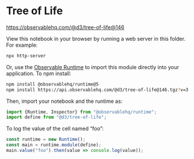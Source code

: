# Tree of Life

https://observablehq.com/@d3/tree-of-life@146

View this notebook in your browser by running a web server in this folder. For
example:

~~~sh
npx http-server
~~~

Or, use the [Observable Runtime](https://github.com/observablehq/runtime) to
import this module directly into your application. To npm install:

~~~sh
npm install @observablehq/runtime@5
npm install https://api.observablehq.com/@d3/tree-of-life@146.tgz?v=3
~~~

Then, import your notebook and the runtime as:

~~~js
import {Runtime, Inspector} from "@observablehq/runtime";
import define from "@d3/tree-of-life";
~~~

To log the value of the cell named “foo”:

~~~js
const runtime = new Runtime();
const main = runtime.module(define);
main.value("foo").then(value => console.log(value));
~~~
